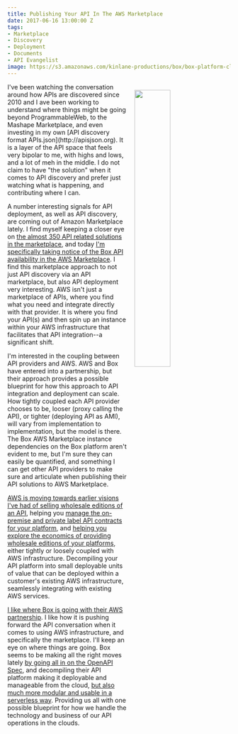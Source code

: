 ```yaml
---
title: Publishing Your API In The AWS Marketplace
date: 2017-06-16 13:00:00 Z
tags:
- Marketplace
- Discovery
- Deployment
- Documents
- API Evangelist
image: https://s3.amazonaws.com/kinlane-productions/box/box-platform-cloud-content-management-apis-aws-marketplace.png
---
```


<p><img src="https://s3.amazonaws.com/kinlane-productions/box/box-platform-cloud-content-management-apis-aws-marketplace.png" align="right" width="40%" style="padding: 15px;" /></p>
I've been watching the conversation around how APIs are discovered since 2010 and I ave been working to understand where things might be going beyond ProgrammableWeb, to the Mashape Marketplace, and even investing in my own [API discovery format APIs.json](http://apisjson.org). It is a layer of the API space that feels very bipolar to me, with highs and lows, and a lot of meh in the middle. I do not claim to have "the solution" when it comes to API discovery and prefer just watching what is happening, and contributing where I can.

A number interesting signals for API deployment, as well as API discovery,  are coming out of Amazon Marketplace lately. I find myself keeping a closer eye on [the almost 350 API related solutions in the marketplace](https://aws.amazon.com/marketplace/search/results?searchTerms=API&page=1&ref_=nav_search_box), and today [I'm specifically taking notice of the Box API availability in the AWS Marketplace](https://aws.amazon.com/marketplace/pp/B06XY1XHGV/?ref=_ptnr_awsblg). I find this marketplace approach to not just API discovery via an API marketplace, but also API deployment very interesting. AWS isn't just a marketplace of APIs, where you find what you need and integrate directly with that provider. It is where you find your API(s) and then spin up an instance within your AWS infrastructure that facilitates that API integration--a significant shift.

I'm interested in the coupling between API providers and AWS. AWS and Box have entered into a partnership, but their approach provides a possible blueprint for how this approach to API integration and deployment can scale. How tightly coupled each API provider chooses to be, looser (proxy calling the API), or tighter (deploying API as AMI), will vary from implementation to implementation, but the model is there. The Box AWS Marketplace instance dependencies on the Box platform aren't evident to me, but I'm sure they can easily be quantified, and something I can get other API providers to make sure and articulate when publishing their API solutions to AWS Marketplace.

[AWS is moving towards earlier visions I've had of selling wholesale editions of an API](http://apievangelist.com/2014/01/30/what-will-it-take-to-sell-my-api-as-a-wholesale-resource/), helping you [manage the on-premise and private label API contracts for your platform](http://apievangelist.com/2017/04/25/your-wholesale-api-for-sale-in-the-major-api-marketplaces/), and [helping you explore the economics of providing wholesale editions of your platforms](http://apievangelist.com/2017/01/03/exploring-the-economics-of-wholesale-and-retail-algorithmic-apis/), either tightly or loosely coupled with AWS infrastructure. Decompiling your API platform into small deployable units of value that can be deployed within a customer's existing AWS infrastructure, seamlessly integrating with existing AWS services.

[I like where Box is going with their AWS partnership](https://developer.box.com/page/box-platform-and-aws). I like how it is pushing forward the API conversation when it comes to using AWS infrastructure, and specifically the marketplace. I'll keep an eye on where things are going. Box seems to be making all the right moves lately [by going all in on the OpenAPI Spec](http://apievangelist.com/2017/05/22/box-goes-all-in-on-openapi/), and decompiling their API platform making it deployable and manageable from the cloud, [but also much more modular and usable in a serverless way](http://apievangelist.com/2017/06/16/serverless-blueprints-for-your-api/). Providing us all with one possible blueprint for how we handle the technology and business of our API operations in the clouds.